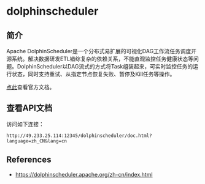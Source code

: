 # dolphinscheduler

## 简介

Apache DolphinScheduler是一个分布式易扩展的可视化DAG工作流任务调度开源系统。解决数据研发ETL错综复杂的依赖关系，不能直观监控任务健康状态等问题。DolphinScheduler以DAG流式的方式将Task组装起来，可实时监控任务的运行状态，同时支持重试、从指定节点恢复失败、暂停及Kill任务等操作。

[点此](https://dolphinscheduler.apache.org/zh-cn/index.html)查看官方文档。

## 查看API文档

访问如下连接：

`http://49.233.25.114:12345/dolphinscheduler/doc.html?language=zh_CN&lang=cn`

## References

- https://dolphinscheduler.apache.org/zh-cn/index.html

